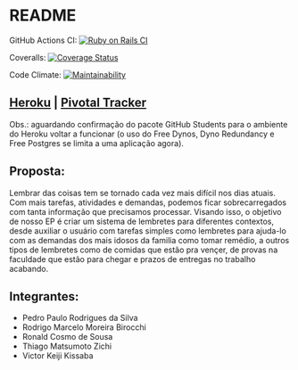 # README

GitHub Actions CI: [![Ruby on Rails CI](https://github.com/matsu-zichi/App-EngenhariaSI/actions/workflows/ci.yml/badge.svg)](https://github.com/matsu-zichi/App-EngenhariaSI/actions/workflows/ci.yml)

Coveralls: [![Coverage Status](https://coveralls.io/repos/github/matsu-zichi/App-EngenhariaSI/badge.svg?branch=main)](https://coveralls.io/github/matsu-zichi/App-EngenhariaSI?branch=main)

Code Climate: [![Maintainability](https://api.codeclimate.com/v1/badges/379c164e8ef3e0fee147/maintainability)](https://codeclimate.com/github/matsu-zichi/App-EngenhariaSI/maintainability)

## [Heroku](https://nao-esqueca.herokuapp.com/users/sign_in) | [Pivotal Tracker](https://www.pivotaltracker.com/n/projects/2603035)

Obs.: aguardando confirmação do pacote GitHub Students para o ambiente do Heroku voltar a funcionar (o uso do Free Dynos,  Dyno Redundancy e Free Postgres se limita a uma aplicação agora). 

## Proposta:
Lembrar das coisas tem se tornado cada vez mais difícil nos dias atuais. Com mais tarefas, atividades e demandas, podemos ficar sobrecarregados com tanta informação que precisamos processar. Visando isso, o objetivo de nosso EP é criar um sistema de lembretes para diferentes contextos, desde auxiliar o usuário com tarefas simples como lembretes para ajuda-lo com as demandas dos mais idosos da familia como tomar remédio, a outros tipos de lembretes como de comidas que estão pra vençer, de provas na faculdade que estão para chegar e prazos de entregas no trabalho acabando. 

## Integrantes:
- Pedro Paulo Rodrigues da Silva
- Rodrigo Marcelo Moreira Birocchi 
- Ronald Cosmo de Sousa  
- Thiago Matsumoto Zichi 
- Victor Keiji Kissaba 
